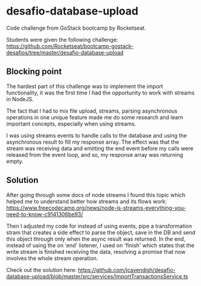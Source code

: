 # desafio-database-upload
Code challenge from GoStack bootcamp by Rocketseat. 

Students were given the following challenge: 
https://github.com/Rocketseat/bootcamp-gostack-desafios/tree/master/desafio-database-upload

## Blocking point
The hardest part of this challenge was to implement the import functionality, it was the first time I had the opportunity to work with streams in NodeJS.

The fact that I had to mix file upload, streams, parsing asynchronous operations in one unique feature made me do some research
and learn important concepts, especially when using streams. 

I was using streams events to handle calls to the database and using the asynchronous result to fill my response array. The effect was that
the stream was receiving data and emitting the end event before my calls were released from the event loop, and so, 
my response array was returning empty.

## Solution
After going through some docs of node streams I found this topic which helped me to understand better how streams and its flows work:
https://www.freecodecamp.org/news/node-js-streams-everything-you-need-to-know-c9141306be93/

Then I adjusted my code for instead of using events, pipe a transformation stram that creates a side effect to parse the object, save in the DB and send this object through only when the async result was returned.
In the end, instead of using the on 'end' listener, I used on 'finish' which states that the write stream is finished receiving the data, resolving a promise that now involves the whole stream operation.

Check out the solution here: 
https://github.com/jcavendish/desafio-database-upload/blob/master/src/services/ImportTransactionsService.ts


